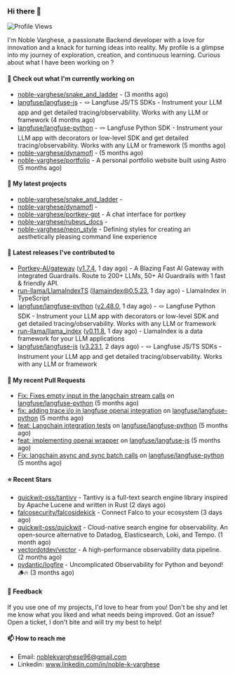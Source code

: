 ### Hi there 👋
![Profile Views](https://komarev.com/ghpvc/?username=noble-varghese&label=PROFILE+VIEWS)

I'm Noble Varghese, a passionate Backend developer with a love for innovation and a knack for turning ideas into reality. My profile is a glimpse into my journey of exploration, creation, and continuous learning. Curious about what I have been working on ?


#### 👷 Check out what I'm currently working on

- [noble-varghese/snake_and_ladder](https://github.com/noble-varghese/snake_and_ladder) -  (3 months ago)
- [langfuse/langfuse-js](https://github.com/langfuse/langfuse-js) - 🪢 Langfuse JS/TS SDKs - Instrument your LLM app and get detailed tracing/observability. Works with any LLM or framework (4 months ago)
- [langfuse/langfuse-python](https://github.com/langfuse/langfuse-python) - 🪢 Langfuse Python SDK - Instrument your LLM app with decorators or low-level SDK and get detailed tracing/observability. Works with any LLM or framework (5 months ago)
- [noble-varghese/dynamofl](https://github.com/noble-varghese/dynamofl) -  (5 months ago)
- [noble-varghese/portfolio](https://github.com/noble-varghese/portfolio) - A personal portfolio website built using Astro (5 months ago)

#### 🌱 My latest projects

- [noble-varghese/snake_and_ladder](https://github.com/noble-varghese/snake_and_ladder) - 
- [noble-varghese/dynamofl](https://github.com/noble-varghese/dynamofl) - 
- [noble-varghese/portkey-gpt](https://github.com/noble-varghese/portkey-gpt) - A chat interface for portkey
- [noble-varghese/rubeus_docs](https://github.com/noble-varghese/rubeus_docs) - 
- [noble-varghese/neon_style](https://github.com/noble-varghese/neon_style) - Defining styles for creating an aesthetically pleasing command line experience

#### 🔭 Latest releases I've contributed to

- [Portkey-AI/gateway](https://github.com/Portkey-AI/gateway) ([v1.7.4](https://github.com/Portkey-AI/gateway/releases/tag/v1.7.4), 1 day ago) - A Blazing Fast AI Gateway with integrated Guardrails. Route to 200&#43; LLMs, 50&#43; AI Guardrails with 1 fast &amp; friendly API.
- [run-llama/LlamaIndexTS](https://github.com/run-llama/LlamaIndexTS) ([llamaindex@0.5.23](https://github.com/run-llama/LlamaIndexTS/releases/tag/llamaindex%400.5.23), 1 day ago) - LlamaIndex in TypeScript
- [langfuse/langfuse-python](https://github.com/langfuse/langfuse-python) ([v2.48.0](https://github.com/langfuse/langfuse-python/releases/tag/v2.48.0), 1 day ago) - 🪢 Langfuse Python SDK - Instrument your LLM app with decorators or low-level SDK and get detailed tracing/observability. Works with any LLM or framework
- [run-llama/llama_index](https://github.com/run-llama/llama_index) ([v0.11.8](https://github.com/run-llama/llama_index/releases/tag/v0.11.8), 1 day ago) - LlamaIndex is a data framework for your LLM applications
- [langfuse/langfuse-js](https://github.com/langfuse/langfuse-js) ([v3.23.1](https://github.com/langfuse/langfuse-js/releases/tag/v3.23.1), 2 days ago) - 🪢 Langfuse JS/TS SDKs - Instrument your LLM app and get detailed tracing/observability. Works with any LLM or framework

#### 🔨 My recent Pull Requests

- [Fix: Fixes empty input in the langchain stream calls](https://github.com/langfuse/langfuse-python/pull/538) on [langfuse/langfuse-python](https://github.com/langfuse/langfuse-python) (5 months ago)
- [fix: adding trace i/o in langfuse openai integration](https://github.com/langfuse/langfuse-python/pull/532) on [langfuse/langfuse-python](https://github.com/langfuse/langfuse-python) (5 months ago)
- [feat: Langchain integration tests](https://github.com/langfuse/langfuse-python/pull/527) on [langfuse/langfuse-python](https://github.com/langfuse/langfuse-python) (5 months ago)
- [feat: implementing openai wrapper](https://github.com/langfuse/langfuse-js/pull/114) on [langfuse/langfuse-js](https://github.com/langfuse/langfuse-js) (5 months ago)
- [Fix: langchain async and sync batch calls](https://github.com/langfuse/langfuse-python/pull/518) on [langfuse/langfuse-python](https://github.com/langfuse/langfuse-python) (5 months ago)


#### ⭐ Recent Stars

- [quickwit-oss/tantivy](https://github.com/quickwit-oss/tantivy) - Tantivy is a full-text search engine library inspired by Apache Lucene and written in Rust (2 days ago)
- [falcosecurity/falcosidekick](https://github.com/falcosecurity/falcosidekick) - Connect Falco to your ecosystem (3 days ago)
- [quickwit-oss/quickwit](https://github.com/quickwit-oss/quickwit) - Cloud-native search engine for observability. An open-source alternative to Datadog, Elasticsearch, Loki, and Tempo. (1 month ago)
- [vectordotdev/vector](https://github.com/vectordotdev/vector) - A high-performance observability data pipeline. (2 months ago)
- [pydantic/logfire](https://github.com/pydantic/logfire) - Uncomplicated Observability for Python and beyond! 🪵🔥 (3 months ago)

#### 💬 Feedback

If you use one of my projects, I'd love to hear from you! Don't be shy and let me know what you liked and what needs being improved. Got an issue? Open a ticket, I don't bite and will try my best to help!

#### 📫 How to reach me

- Email: noblekvarghese96@gmail.com
- Linkedin: www.linkedin.com/in/noble-k-varghese
